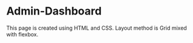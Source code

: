 # Admin-Dashboard
This page is created using HTML and CSS. Layout method is Grid mixed with flexbox. 
